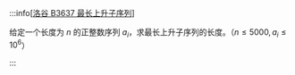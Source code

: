 :::info[[洛谷 B3637 最长上升子序列](https://www.luogu.com.cn/problem/B3637)]

给定一个长度为 $n$ 的正整数序列 $a_i$，求最长上升子序列的长度。（$n\le5000,a_i\le10^6$）

:::
